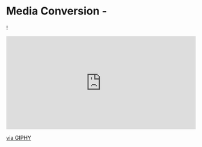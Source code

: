 # Media Conversion - 

! <div style="width:100%;height:0;padding-bottom:49%;position:relative;"><iframe src="https://giphy.com/embed/HaW2iLDzbXePTUzUuP" width="100%" height="100%" style="position:absolute" frameBorder="0" class="giphy-embed" allowFullScreen></iframe></div><p><a href="https://giphy.com/gifs/portfolio-software-engineering-image-conversion-HaW2iLDzbXePTUzUuP">via GIPHY</a></p>
